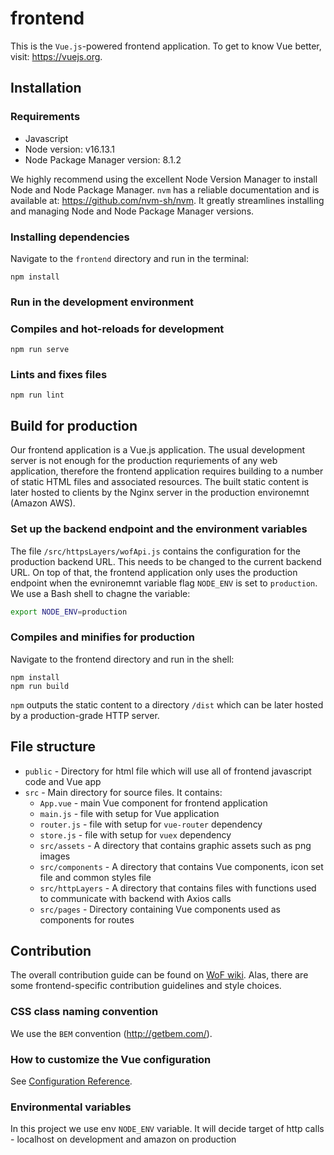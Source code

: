 # frontend
This is the `Vue.js`-powered frontend application. To get to know Vue better, visit: https://vuejs.org.

## Installation
### Requirements
* Javascript
* Node version: v16.13.1
* Node Package Manager version: 8.1.2

We highly recommend using the excellent Node Version Manager to install Node and Node Package Manager. `nvm` has a reliable documentation and is available at: https://github.com/nvm-sh/nvm. It greatly streamlines installing and managing Node and Node Package Manager versions.

### Installing dependencies
Navigate to the `frontend` directory and run in the terminal:
```
npm install
```

### Run in the development environment
### Compiles and hot-reloads for development
```
npm run serve
```

### Lints and fixes files
```
npm run lint
```

## Build for production
Our frontend application is a Vue.js application. The usual development server is not enough for the production requriements of any web application, therefore the frontend application requires building to a number of static HTML files and associated resources. The built static content is later hosted to clients by the Nginx server in the production environemnt (Amazon AWS).

### Set up the backend endpoint and the environment variables
The file `/src/httpsLayers/wofApi.js` contains the configuration for the production backend URL. This needs to be changed to the current backend URL. On top of that, the frontend application only uses the production endpoint when the evnironemnt variable flag `NODE_ENV` is set to `production`. We use a Bash shell to chagne the variable:
```sh
export NODE_ENV=production
```

### Compiles and minifies for production
Navigate to the frontend directory and run in the shell:
```
npm install
npm run build
```
`npm` outputs the static content to a directory `/dist` which can be later hosted by a production-grade HTTP server.

## File structure
* `public` - Directory for html file which will use all of frontend javascript code and Vue app
* `src` - Main directory for source files. It contains:
  - `App.vue` - main Vue component for frontend application
  - `main.js` - file with setup for Vue application
  - `router.js` - file with setup for `vue-router` dependency
  - `store.js` - file with setup for `vuex` dependency
  - `src/assets` - A directory that contains graphic assets such as png images
  - `src/components` - A directory that contains Vue components, icon set file and common styles file
  - `src/httpLayers` - A directory that contains files with functions used to communicate with backend with Axios calls
  - `src/pages` - Directory containing Vue components used as components for routes

## Contribution
The overall contribution guide can be found on [WoF wiki](https://github.com/kpagacz/wiki-on-fire/wiki/Contribution-guide). Alas, there are some frontend-specific contribution guidelines and style choices.

### CSS class naming convention
We use the `BEM` convention (http://getbem.com/).

### How to customize the Vue configuration
See [Configuration Reference](https://cli.vuejs.org/config/).

### Environmental variables
In this project we use env `NODE_ENV` variable. It will decide target of http calls - localhost on development and amazon on production
